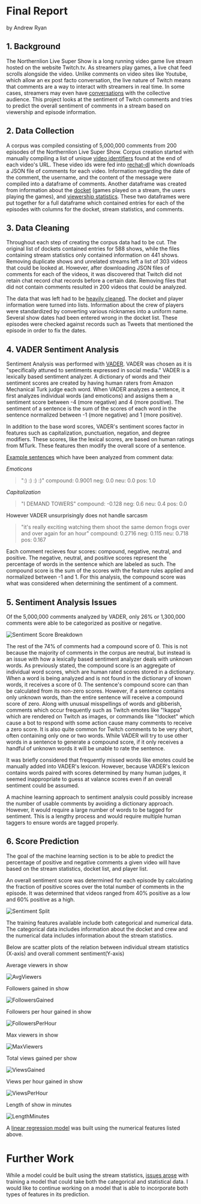 # Final Report 

by Andrew Ryan

## 1. Background 

The Northernlion Live Super Show is a long running video game live stream hosted on the website Twitch.tv. As streamers play games, a live chat feed scrolls alongside the video. Unlike comments on video sites like Youtube, which allow an ex post facto conversation, the live nature of Twitch means that comments are a way to interact with streamers in real time. In some cases, streamers may even have [conversations](https://clips.twitch.tv/StormyVainEelCurseLit) with the collective audience. This project looks at the sentiment of Twitch comments and tries to predict the overall sentiment of comments in a stream based on viewership and episode information.

## 2. Data Collection 

A corpus was compiled consisting of 5,000,000 comments from 200 episodes of the Northernlion Live Super Show. Corpus creation started with manually compiling a list of unique [video identifiers](Pipeline/VOD_ID_full.txt) found at the end of each video's URL. These video ids were fed into [rechat-dl](https://github.com/KunaiFire/rechat-dl) which downloads a JSON file of comments for each video. Information regarding the date of the comment, the username, and the content of the message were compiled into a dataframe of comments. Another dataframe was created from information about the [docket](http://twoandahalfscums.blogspot.co.uk/p/nlss.html) (games played on a stream, the users playing the games), and [viewership statistics](https://sullygnome.com/channel/Northernlion). These two dataframes were put together for a full dataframe which contained entries for each of the episodes with columns for the docket, stream statistics, and comments.

## 3. Data Cleaning 

Throughout each step of creating the corpus data had to be cut. The original list of dockets contained entries for 588 shows, while the files containing stream statistics only contained information on 441 shows. Removing duplicate shows and unrelated streams left a list of 303 videos that could be looked at. However, after downloading JSON files of comments for each of the videos, it was discovered that Twitch did not retain chat record chat records before a certain date. Removing files that did not contain comments resulted in 200 videos that could be analyzed.

The data that was left had to be [heavily cleaned](MarkdownNotebooks/NLSS_V2.md#cleaning-up-dataframe). The docket and player information were turned into lists. Information about the crew of players were standardized by converting various nicknames into a uniform name. Several show dates had been entered wrong in the docket list. These episodes were checked against records such as Tweets that mentioned the episode in order to fix the dates.

## 4. VADER Sentiment Analysis 

Sentiment Analysis was performed with [VADER](https://github.com/cjhutto/vaderSentiment). VADER was chosen as it is "specifically attuned to sentiments expressed in social media." VADER is a lexically based sentiment analyzer. A dictionary of words and their sentiment scores are created by having human raters from Amazon Mechanical Turk judge each word. When VADER analyzes a sentence, it first analyzes individual words (and emoticons) and assigns them a sentiment score between -4 (more negative) and 4 (more positive). The sentiment of a sentence is the sum of the scores of each word in the sentence normalized between -1 (more negative) and 1 (more positive).

In addition to the base word scores, VADER's sentiment scores factor in features such as capitalization, punctuation, negation, and degree modifiers. These scores, like the lexical scores, are based on human ratings from MTurk. These features then modify the overall score of a sentence. 

[Example sentences](MarkdownNotebooks/NLSS_V3/NLSS_V3.md#vader-sentiment-analysis) which have been analyzed from comment data:

*Emoticons*
>":) :) :) :)"
>compound: 0.9001
>neg: 0.0 
>neu: 0.0 
>pos: 1.0

*Capitalization*
>"I DEMAND TOWERS"
compound: -0.128 
>neg: 0.6
>neu: 0.4
>pos: 0.0

However VADER unsurprisingly does not handle sarcasm
>"it's really exciting watching them shoot the same demon frogs over and over again for an hour"
>compound: 0.2716 
>neg: 0.115
>neu: 0.718 
>pos: 0.167

Each comment recieves four scores: compound, negative, neutral, and positive. The negative, neutral, and positive scores represent the percentage of words in the sentence which are labeled as such. The compound score is the sum of the scores with the feature rules applied and normalized between -1 and 1. For this analysis, the compound score was what was considered when determining the sentiment of a comment.

## 5. Sentiment Analysis Issues

Of the 5,000,000 comments analyzed by VADER, only 26% or 1,300,000 comments were able to be categorized as positive or negative.

![Sentiment Score Breakdown](images/CommentSentiment.png) 

The rest of the 74% of comments had a compound score of 0. This is not because the majority of comments in the corpus are neutral, but instead is an issue with how a lexically based sentiment analyzer deals with unknown words. As previously stated, the compound score is an aggregate of individual word scores, which are human rated scores stored in a dictionary. When a word is being analyzed and is not found in the dictionary of known words, it receives a score of 0. The sentence's compound score can than be calculated from its non-zero scores. However, if a sentence contains only unknown words, than the entire sentence will receive a compound score of zero. Along with unusual misspellings of words and gibberish, comments which occur frequently such as Twitch emotes like "!kappa" which are rendered on Twitch as images, or commands like "!docket" which cause a bot to respond with some action cause many comments to receive a zero score. It is also quite common for Twitch comments to be very short, often containing only one or two words. While VADER will try to use other words in a sentence to generate a compound score, if it only receives a handful of unknown words it will be unable to rate the sentence.

It was briefly considered that frequently missed words like emotes could be manually added into VADER's lexicon. However, because VADER's lexicon contains words paired with scores determined by many human judges, it seemed inappropriate to guess at valance scores even if an overall sentiment could be assumed.

A machine learning approach to sentiment analysis could possibly increase the number of usable comments by avoiding a dictionary approach. However, it would require a large number of words to be tagged for sentiment. This is a lengthy process and would require multiple human taggers to ensure words are tagged properly.

## 6. Score Prediction 

The goal of the machine learning section is to be able to predict the percentage of positive and negative comments a given video will have based on the stream statistics, docket list, and player list.

An overall sentiment score was determined for each episode by calculating the fraction of positive scores over the total number of comments in the episode. It was determined that videos ranged from 40% positive as a low and 60% positive as a high. 

![Sentiment Split](images/SentimentSplit.PNG)

The training features available include both categorical and numerical data. The categorical data includes information about the docket and crew and the numerical data includes information about the stream statistics.

Below are scatter plots of the relation between individual stream statistics (X-axis) and overall comment sentiment(Y-axis)

Average viewers in show

![AvgViewers](images/AvgViewers.png)

Followers gained in show

![FollowersGained](images/FollowersGained.png)

Followers per hour gained in show

![FollowersPerHour](images/FollowersPerHour.png)

Max viewers in show

![MaxViewers](images/MaxViewers.png)

Total views gained per show

![ViewsGained](images/ViewsGained.png)

Views per hour gained in show

![ViewsPerHour](images/ViewsPerHour.png)

Length of show in minutes

![LengthMinutes](images/LengthMinutes.png)
 
A [linear regression model](MarkdownNotebooks/NLSS_V3/NLSS_V3.md#predicting-video-sentiment-with-numerical-data) was built using the numerical features listed above.

# Further Work

While a model could be built using the stream statistics, [issues arose](MarkdownNotebooks/NLSS_V3/NLSS_V3.md#trouble-training-with-categorical-data) with training a model that could take both the categorical and statistical data. I would like to continue working on a model that is able to incorporate both types of features in its prediction.